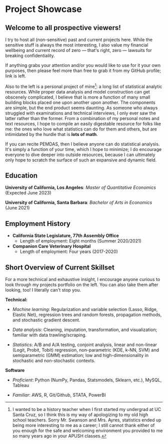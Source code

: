 # Project Showcase

## Welcome to all prospective viewers!

I try to host all (non-sensitive) past and current projects here. While the sensitive stuff is always the most interesting, I also value my financial wellbeing and current record of zero — that's right, zero — lawsuits for breaking confidentiality.


If anything grabs your attention and/or you would like to use for it your own purposes, then please feel more than free to grab it from my GitHub profile; link is left.


Also to the left is a personal project of mine[^1]: a long list of statistical analytic resources. While proper data analysis and model construction can get obscenely complicated, I believe that is more a function of many small building blocks placed one upon another upon another. The components are simple, but the end product seems daunting. As someone who always struggled with examinations and technical interviews, I only ever saw the latter rather than the former. From a combination of my personal notes and text resources, I hope to compile an easily digestable resource for folks like me: the ones who love what statistics can do for them and others, but are intimidated by the hurdle that is **lots of math**.

[^1]: I wanted to be a history teacher when I first started my undergrad at UC Santa Cruz, so I think this is my way of apologizing to my old high school teachers. Sorry Mr. Swanson and Mrs. Ayres, statistics ended up being more interesting to me as a career; I still cannot thank either of you enough for the safe and welcoming environment you provided to me so many years ago in your APUSH classes.

If you can recite PEMDAS, then I believe anyone can do statistical analysis. It's simply a function of your time, which I hope to minimize; I do encourage everyone to dive deeper into outside resources, because I can ultimately only hope to scratch the surface of such an expansive and dynamic field.



## Education
**University of California, Los Angeles**: *Master of Quantitative Economics* (Expected June 2023)

**University of California, Santa Barbara**: *Bachelor of Arts in Economics* (June 2021)

## Employment History
- **California State Legislature, 77th Assembly Office** 
    - Length of employment: Eight months (Summer 2020/2021)
- **Companion Care Veterinary Hospital**
    - Length of employment: Four years (2017-2020)

## Short Overview of Current Skillset

For a more technical and exhaustive insight, I encourage anyone curious to look through my projects portfolio on the left. You can also take them after looking, too! I literally can't stop you.

**Technical:**
- *Machine learning*: Regularization and variable selection (Lasso, Ridge, Elastic Net), regression trees and random forests, propagation methods, and stochastic gradient descent.

- *Data analysis*: Cleaning, imputation, transformation, and visualization; familiar with data trawling/scraping.

- *Statistics*: A/B and A/A testing, conjoint analysis, linear and non-linear (Logit, Probit, Tobit) regression, non-parametric (KDE, k-NN, SVM) and semiparametric (GMM) estimation; low and high-dimensionality in stochastic and non-stochastic contexts.

**Software**
- *Proficient*: Python (NumPy, Pandas, Statsmodels, Sklearn, etc.), MySQL, Tableau

- *Familiar*: AWS, R, Git/Github, STATA, PowerBI
